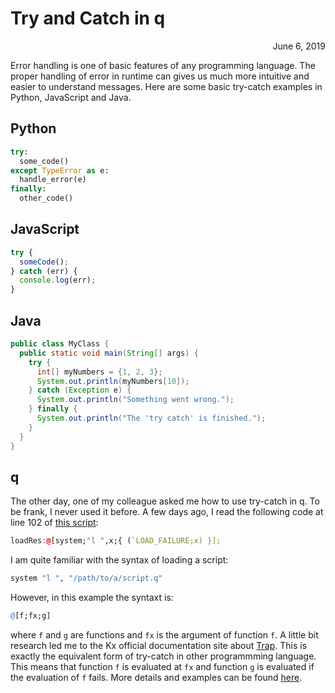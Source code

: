 # Try and Catch in q

<span style="display:block;text-align:right">June 6, 2019</span>

Error handling is one of basic features of any programming language. The proper handling of error in runtime can gives us much more intuitive and easier to understand messages. Here are some basic try-catch examples in Python, JavaScript and Java.

## Python

```python
try:
  some_code()
except TypeError as e:
  handle_error(e)
finally:
  other_code()
```

## JavaScript
```javascript
try {
  someCode();
} catch (err) {
  console.log(err);
}
```

## Java
```java
public class MyClass {
  public static void main(String[] args) {
    try {
      int[] myNumbers = {1, 2, 3};
      System.out.println(myNumbers[10]);
    } catch (Exception e) {
      System.out.println("Something went wrong.");
    } finally {
      System.out.println("The 'try catch' is finished.");
    }
  }
}
```

## q
The other day, one of my colleague asked me how to use try-catch in q. To be frank, I never used it before. A few days ago, I read the following code at line 102 of [this script][require.q]:

```q
loadRes:@[system;"l ",x;{ (`LOAD_FAILURE;x) }];
```

I am quite familiar with the syntax of loading a script:

```q
system "l ", "/path/to/a/script.q"
```

However, in this example the syntaxt is:

```q
@[f;fx;g]
```

where ``f`` and ``g`` are functions and ``fx`` is the argument of function ``f``. A little bit research led me to the Kx official documentation site about [Trap][Trap]. This is exactly the equivalent form of try-catch in other programmming language. This means that function ``f`` is evaluated at ``fx`` and function ``g`` is evaluated if the evaluation of ``f`` fails. More details and examples can be found [here][Trap].


[require.q]: https://github.com/BuaBook/kdb-common/blob/master/src/require.q
[Trap]: https://code.kx.com/v2/ref/apply/#trap
